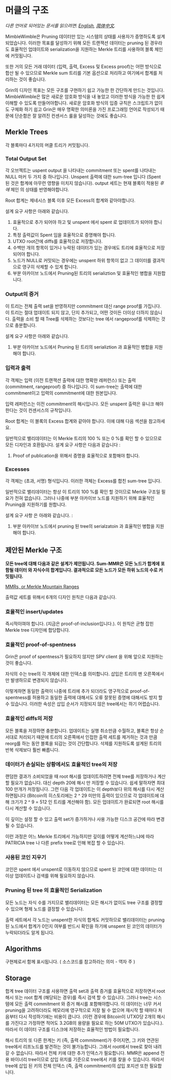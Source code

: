 # 머클의 구조

*다른 언어로 되어있는 문서를 읽으려면: [English](merkle.md), [简体中文](merkle_ZH-CN.md).*

MimbleWimble은 Pruning 데이터만 있는 시스템의 상태를 사용자가 증명하도록 설계되었습니다. 이러한 목표를 달성하기 위해 모든 트랜잭션 데이터는 pruning 된 경우라도 효율적인 업데이트와 serialization을 지원하는 Merkle 트리를 사용하여 블록 체인에 커밋됩니다.

또한 거의 모든 거래 데이터 (입력, 출력, Excess 및 Excess proof)는 어떤 방식으로 합산 될 수 있으므로 Merkle sum 트리를 기본 옵션으로 처리하고 여기에서 합계를 처리하는 것이 좋습니다.

Grin의 디자인 목표는 모든 구조를 구현하기 쉽고 가능한 한 간단하게 만드는 것입니다.
MimbleWimble은 많은 새로운 암호화 방식을 내 놓았고 이러한 방식을 가능한 한 쉽게 이해할 수 있도록 만들어야합니다.
새로운 암호화 방식의 입증 규칙은 스크립트가 없이도 구체화 하기 쉽고 Grin은 매우 명확한 의미론을 가진 프로그래밍 언어로 작성되기 때문에 단순함은 잘 알려진 컨센서스 룰을 달성하는 것에도 좋습니다.

## Merkle Trees

각 블록마다 4가지의 머클 트리가 커밋됩니다.

### Total Output Set

각 오브젝트는 uspent output 을 나타내는 commitment 또는 spent를 나타내는 NULL 마커 두 가지 중 하나입니다. Unspent 출력에 대한 sum-tree 입니다 (Spent 된 것은 합계에 아무런 영향을 미치지 않습니다). output 세트는 현재 블록이 적용된 *후에* 체인 의 상태를 반영해야합니다.

Root 합계는 제네시스 블록 이후 모든 Excess의 합계와 같아야합니다.

설계 요구 사항은 아래와 같습니다.

1. 효율적으로 추가 되어야 하고 및 unspent 에서 spent 로 업데이트가 되어야 합니다.
1. 특정 출력값이 Spent 임을 효율적으로 증명해야 합니다.
1. UTXO root간에 diffs를 효율적으로 저장합니다.
1. 수백만 개의 항목이 있거나 누락된 데이터가 있는 경우에도 트리에 효율적으로 저장되어야 합니다.
1. 노드가 NULL로 커밋되는 경우에는 unspent 하위 항목이 없고 그 데이터를 결과적으로 영구히 삭제할 수 있게 합니다.
1. 부분 아카이브 노드에서 Pruning된 트리의 serializtion 및 효율적인 병합을 지원합니다.

### Output의 증거

이 트리는 전체 출력 set을 반영하지만 commitment 대신 range proof를 가집니다. 이 트리는 절대 업데이트 되지 않고, 단지 추가되고, 어떤 것이든 더이상 더하지 않습니다. 출력을 소비 할 때 Tree를 삭제하는 것보다는 tree 에서 rangeproof를 삭제하는 것으로 충분합니다.

설계 요구 사항은 아래와 같습니다.

1. 부분 아카이브 노드에서 Pruning 된 트리의 serializtion 과 효율적인 병합을 지원해야 합니다.

### 입력과 출력

각 객체는 입력 (이전 트랜잭션 출력에 대한 명확한 레퍼런스) 또는 출력 (commitment, rangeproof) 중 하나입니다. 이 sum-tree는 출력에 대한 commitment이고 입력의 commitment에 대한 원본입니다.

입력 레퍼런스는 이전 commitment의 해시입니다. 모든 unspent 출력은 유니크 해야한다는 것이 컨센서스의 규착입니다.

Root 합계는 이 블록의 Excess 합계와 같아야 합니다. 이에 대해 다음 섹션을 참고하세요.

일반적으로 밸리데이터는 이 Merkle 트리의 100 % 또는 0 %를 확인 할 수 있으므로 모든 디자인과 호환됩니다.
설계 요구 사항은 다음과 같습니다 :

1. Proof of publication을 위해서 증명을 효율적으로 포함해야 합니다.

### Excesses

각 객체는 (초과, 서명) 형식입니다. 이러한 객체는 Excess를 합친 sum-tree 입니다.

일반적으로 밸리데이터는 항상 이 트리의 100 %를 확인 할 것이므로 Merkle 구조일 필요가 전혀 없습니다. 그러나 나중에 부분 아카이브 노드를 지원하기 위해 효율적인 Pruning을 지원하기를 원합니다.

설계 요구 사항 은 아래와 같습니다. :

1. 부분 아카이브 노드에서 pruning 된 tree의 serialzatoin 과 효율적인 병합을 지원해야 합니다.

## 제안된 Merkle 구조

**모든 tree에 대해 다음과 같은 설계가 제안됩니다. Sum-MMR은 모든 노드가 합계에 포함될 데이터 와 자식수의 합계입니다.
결과적으로 모든 노드가 모든 하위 노드의 수로 커밋됩니다.**

[MMRs, or Merkle Mountain Ranges](https://github.com/opentimestamps/opentimestamps-server/blob/master/doc/merkle-mountain-range.md)

출력값 세트를 위해서 6개의 디자인 원칙은 다음과 같습니다.

### 효율적인 insert/updates

즉시적이여야 합니다. (지금은 proof-of-inclusion입니다.). 이 원칙은 균형 잡힌 Merkle tree 디자인에 합당합니다.

### 효율적인 proof-of-spentness

Grin은 proof of spentness가 필요하지 않지만 SPV client 을 위해 앞으로 지원하는 것이 좋습니다.

자식의 수는 tree의 각 개체에 대한 인덱스를 의미합니다. 삽입은 트리의 맨 오른쪽에서만 발생하므로 변경되지 않습니다.

이렇게하면 동일한 출력이 나중에 트리에 추가 되더라도 영구적으로 proof-of-spentness를 허용하고 동일한 출력에 대해서도 오류 잘못된 증명에 대해서도 방지 할 수 있습니다. 이러한 속성은 삽입 순서가 지정되지 않은 tree에서는 하기 어렵습니다.

### 효율적인 diffs의 저장

모든 블록을 저장하면 충분합니다. 업데이트는 실행 취소만큼 수월하고, 블록은 항상 순서대로 처리되기 때문에 트리의 오른쪽에서 인접한 출력 세트를 제거하는 것과 만큼 reorg를 하는 동안 블록을 되감는 것이 간단합니다. 삭제를 지원하도록 설계된 트리의 반복 삭제보다 훨씬 빠릅니다.

### 데이터가 손실되는 상황에서도 효율적인 tree의 저장

랜덤한 결과가 소비되었을 때 root 해시를 업데이트하려면 전체 tree를 저장하거나 계산할 필요가 없습니다. 대신 depth 20에 해시 만 저장할 수 있습니다. 쉽세 말하자면 최대 100 만개가 저장됩니다. 그런 다음 각 업데이트는 이 depth보다 위의 해시를 다시 계산하면됩니다 (Bitcoin의 히스토리에는 2 ^ 29 미만의 출력이 있으므로 각 업데이트에 대해 크기가 2 ^ 9 = 512 인 트리를 계산해야 함). 모든 업데이트가 완료되면 root 해시를 다시 계산할 수 있습니다.

이 깊이는 설정 할 수 있고 출력 set가 증가하거나 사용 가능한 디스크 공간에 따라 변경 될 수 있습니다.

이런 과정은 어느 Merkle 트리에서 가능하지만 깊이를 어떻게 계산하느냐에 따라 PATRICIA tree 나 다른 prefix tree로 인해 복잡 할 수 있습니다.

### 사용된 코인 지우기

코인은 spent 에서 unspent로 이동하지 않으므로 spent 된 코인에 대한 데이터는 더 이상 업데이트나 검색를 위해 필요하지 않습니다.

### Pruning 된 tree 의 효율적인 Serialization

모든 노드는 자식 수를 가지므로 밸리데이터는 모든 해시가 없이도 tree 구조를 결정할 수 있으며 형제 노드를 결정할 수 있습니다.

출력 세트에서 각 노드는 unspent한 자식의 합계도 커밋하므로 밸리데이터는 pruning 된 노드에서 합계가 0인지 여부를 반드시 확인을 하기에 unspent 된 코인의 데이터가 누락되더라도 알게 됩니다.

## Algorithms

구현체로서 함께 표시됩니다.
( 소스코드를 참고하라는 의미 - 역자 주 )

## Storage

합계 tree 데이터 구조를 사용하면 출력 set과 출력 증거를 효율적으로 저장하면서 root 해시 또는 root 합계 (해당되는 경우)를 즉시 검색 할 수 있습니다. 그러나 tree는 시스템에 모든 출력 commitment 와 증거 해시를 포함해야합니다. 이 데이터는 너무 커서 pruning을 고려하더라도 메모리에 영구적으로 저장 될 수 없으며 재시작 할 때마다 처음부터 다시 작성하기에는 비용이 큽니다. (이런 경우에 Bitcoin이 UTXO당 2개의 해시를 가진다고 가정하면 적어도 3.2GB의 용량을 필요로 하는 50M UTXO가 있습니다.). 따라서 이 데이터 구조를 디스크에 저장하는 효율적인 방법이 필요합니다.

해시 트리의 또 다른 한계는 키 (즉, 출력 commitment)가 주어지면, 그 키와 연관된 tree에서 리프노드를 발견하는 것이 불가능합니다. 그래서 root에서 tree로 찾아 내려 갈 수 없습니다. 따라서 전체 키에 대한 추가 인덱스가 필요합니다. MMR은 append 전용 바이너리 tree이므로 삽입 위치를 기준으로 tree에서 키를 찾을 수 있습니다. 따라서 tree에 삽입 된 키의 전체 인덱스 (즉, 출력 commitment)의 삽입 포지션 또한 필요합니다.